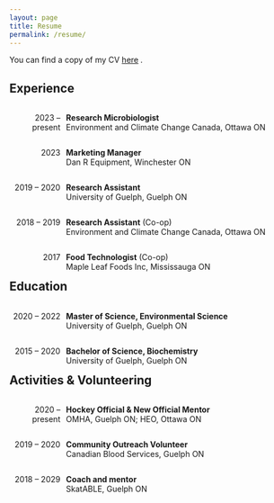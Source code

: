 ```yaml
---
layout: page
title: Resume
permalink: /resume/
---
```

<style>
/* Create two unequal columns that floats next to each other */
.column {
  float: left;
}
.left {
  width: 18%;
  text-align: right;
  margin-right: 2%;
}
.right {
  width: 80%;
}
</style>
You can find a copy of my CV [here<i class="fa-regular fa-file-pdf" style="padding-left: 0.25em; text-decoration: none;"></i>](/assets/docs/Marcus_Johnson_CV-2023.pdf).

## Experience <i class="fa-solid fa-briefcase" style="color: #960018;"></i>

<div class="row"><div class="column left">
  <p>2023 – present</p>
</div><div class="column right">
  <p><b>Research Microbiologist</b><br>
  Environment and Climate Change Canada, Ottawa ON</p>
</div></div>

<div class="row"><div class="column left">
  <p>2023</p>
</div><div class="column right">
  <p><b>Marketing Manager</b><br>
  Dan R Equipment, Winchester ON</p>
</div></div>

<div class="row"><div class="column left">
  <p>2019 – 2020</p>
</div><div class="column right">
  <p><b>Research Assistant</b><br>
  University of Guelph, Guelph ON</p>
</div></div>

<div class="row"><div class="column left">
  <p>2018 – 2019</p>
</div><div class="column right">
  <p><b>Research Assistant</b> (Co-op)<br>
  Environment and Climate Change Canada, Ottawa ON</p>
</div></div>

<div class="row"><div class="column left">
  <p>2017</p>
</div><div class="column right">
  <p><b>Food Technologist</b> (Co-op)<br>
  Maple Leaf Foods Inc, Mississauga ON</p>
</div></div>

## Education <i class="fa-solid fa-graduation-cap" style="color: #960018;"></i>

<div class="row"><div class="column left">
  <p>2020 – 2022</p>
</div><div class="column right">
  <p><b>Master of Science, Environmental Science</b><br>
  University of Guelph, Guelph ON</p>
</div></div>

<div class="row"><div class="column left">
  <p>2015 – 2020</p>
</div><div class="column right">
  <p><b>Bachelor of Science, Biochemistry</b><br>
  University of Guelph, Guelph ON</p>
</div></div>

## Activities & Volunteering <i class="fa-solid fa-handshake-angle" style="color: #960018;"></i>

<div class="row"><div class="column left">
  <p>2020 – present</p>
</div><div class="column right">
  <p><b>Hockey Official & New Official Mentor</b><br>
  OMHA, Guelph ON; HEO, Ottawa ON</p>
</div></div>

<div class="row"><div class="column left">
  <p>2019 – 2020</p>
</div><div class="column right">
  <p><b>Community Outreach Volunteer</b><br>
  Canadian Blood Services, Guelph ON</p>
</div></div>

<div class="row"><div class="column left">
  <p>2018 – 2029</p>
</div><div class="column right">
  <p><b>Coach and mentor</b><br>
  SkatABLE, Guelph ON</p>
</div></div>